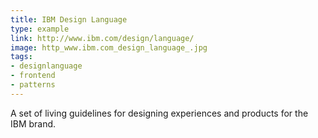 ```yaml
---
title: IBM Design Language
type: example
link: http://www.ibm.com/design/language/
image: http_www.ibm.com_design_language_.jpg
tags:
- designlanguage
- frontend
- patterns
---
```


A set of living guidelines for designing experiences and products for the IBM brand.

